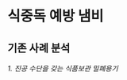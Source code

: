 식중독 예방 냄비
====================























기존 사례 분석
--------------

*1. 진공 수단을 갖는 식품보관 밀폐용기*
